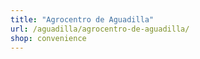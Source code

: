 ```yaml
---
title: "Agrocentro de Aguadilla"
url: /aguadilla/agrocentro-de-aguadilla/
shop: convenience
---
```

